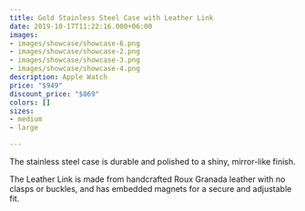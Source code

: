 ```yaml
---
title: Gold Stainless Steel Case with Leather Link
date: 2019-10-17T11:22:16.000+06:00
images:
- images/showcase/showcase-6.png
- images/showcase/showcase-2.png
- images/showcase/showcase-3.png
- images/showcase/showcase-4.png
description: Apple Watch
price: "$949"
discount_price: "$869"
colors: []
sizes:
- medium
- large

---
```

The stainless steel case is durable and polished to a shiny, mirror-like finish.

The Leather Link is made from handcrafted Roux Granada leather with no clasps or buckles, and has embedded magnets for a secure and adjustable fit.